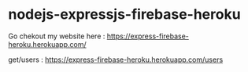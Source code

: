 # nodejs-expressjs-firebase-heroku

Go chekout my website here : https://express-firebase-heroku.herokuapp.com/

get/users : https://express-firebase-heroku.herokuapp.com/users
